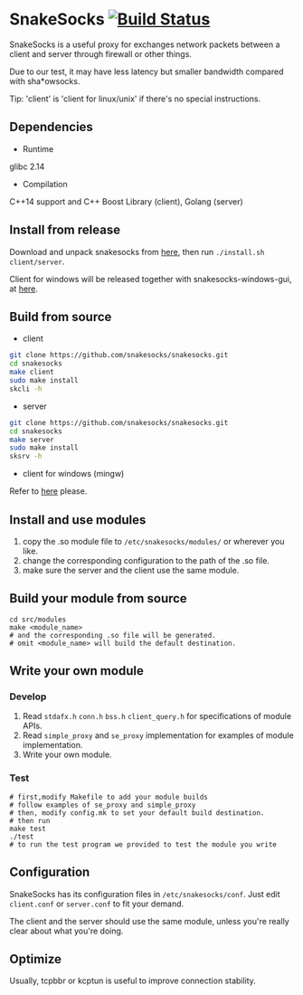 # SnakeSocks [![Build Status](https://travis-ci.org/SnakeSocks/snakesocks.svg?branch=master)](https://travis-ci.org/SnakeSocks/snakesocks)

SnakeSocks is a useful proxy for exchanges network packets between a client and server through firewall or other things. 

Due to our test, it may have less latency but smaller bandwidth compared with sha*owsocks.

Tip: 'client' is 'client for linux/unix' if there's no special instructions.

## Dependencies

- Runtime

glibc 2.14

- Compilation

C++14 support and C++ Boost Library (client), Golang (server)

## Install from release

Download and unpack snakesocks from [here](https://github.com/snakesocks/snakesocks/releases), then run `./install.sh client/server`.

Client for windows will be released together with snakesocks-windows-gui, at [here](https://github.com/snakesocks/snakesocks-windows).

## Build from source

- client

```sh
git clone https://github.com/snakesocks/snakesocks.git
cd snakesocks
make client
sudo make install
skcli -h
```

- server

```sh
git clone https://github.com/snakesocks/snakesocks.git
cd snakesocks
make server
sudo make install
sksrv -h
```

- client for windows (mingw)

Refer to [here](https://github.com/snakesocks/snakesocks-windows) please.

## Install and use modules

1. copy the .so module file to `/etc/snakesocks/modules/` or wherever you like.
2. change the corresponding configuration to the path of the .so file.
3. make sure the server and the client use the same module.

## Build your module from source

```shell
cd src/modules
make <module_name>
# and the corresponding .so file will be generated.
# omit <module_name> will build the default destination.
```

## Write your own module

### Develop

1. Read `stdafx.h` `conn.h` `bss.h` `client_query.h` for specifications of module APIs.
2. Read `simple_proxy` and `se_proxy` implementation for examples of module implementation.
3. Write your own module.

### Test

```shell
# first,modify Makefile to add your module builds
# follow examples of se_proxy and simple_proxy
# then, modify config.mk to set your default build destination.
# then run
make test
./test
# to run the test program we provided to test the module you write
```

## Configuration

SnakeSocks has its configuration files in `/etc/snakesocks/conf`. Just edit `client.conf` or `server.conf` to fit your demand.

The client and the server should use the same module, unless you're really clear about what you're doing.

## Optimize

Usually, tcpbbr or kcptun is useful to improve connection stability.

